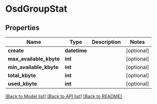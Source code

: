 # OsdGroupStat

## Properties
Name | Type | Description | Notes
------------ | ------------- | ------------- | -------------
**create** | **datetime** |  | [optional] 
**max_available_kbyte** | **int** |  | [optional] 
**min_available_kbyte** | **int** |  | [optional] 
**total_kbyte** | **int** |  | [optional] 
**used_kbyte** | **int** |  | [optional] 

[[Back to Model list]](../README.md#documentation-for-models) [[Back to API list]](../README.md#documentation-for-api-endpoints) [[Back to README]](../README.md)


